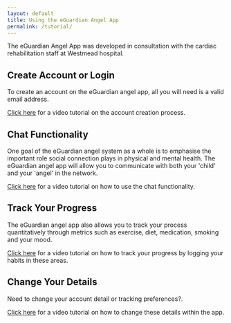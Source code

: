 ```yaml
---
layout: default
title: Using the eGuardian Angel App
permalink: /tutorial/
---
```


The eGuardian Angel App was developed in consultation with the cardiac rehabilitation staff at Westmead hospital.

## Create Account or Login

To create an account on the eGuardian angel app, all you will need is a valid email address.

[Click here](./create_account.markdown) for a video tutorial on the account creation process.

## Chat Functionality

One goal of the eGuardian angel system as a whole is to emphasise the important role social connection plays in physical and mental health. The eGuardian angel app will allow you to communicate with both your 'child' and your 'angel' in the network.

[Click here](./chat_functionality.markdown) for a video tutorial on how to use the chat functionality.

## Track Your Progress

The eGuardian angel app also allows you to track your process quantitatively through metrics such as exercise, diet, medication, smoking and your mood.

[Click here](./habit_tracking.markdown) for a video tutorial on how to track your progress by logging your habits in these areas.

## Change Your Details

Need to change your account detail or tracking preferences?.

[Click here](./change_details.markdown) for a video tutorial on how to change these details within the app.
